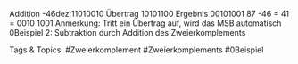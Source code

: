 Addition         -46dez:11010010
Übertrag 10101100
Ergebnis 00101001
87 -46 = 41 = 0010 1001
Anmerkung: Tritt ein Übertrag auf, wird das MSB automatisch 0Beispiel 2: Subtraktion durch Addition des Zweierkomplements

   Tags & Topics:
   #Zweierkomplement
   #Zweierkomplements
   #0Beispiel